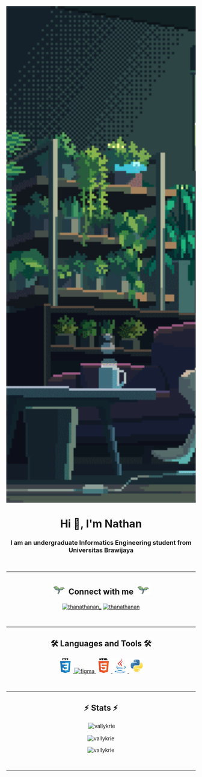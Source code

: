 
<img src="https://raw.githubusercontent.com/Vallykrie/Vallykrie/main/tumblr_ce237ad7762fc6bce812f5f47f499d76_7acfce39_1280.webp" referrerpolicy="same-origin" style="display: block; object-fit: cover; border-radius: 0px; width: 100%; height: 33vh; opacity: 1; object-position: center 58.74%;">

<h1 align="center">Hi 👋, I'm Nathan</h1>
<h3 align="center">I am an undergraduate Informatics Engineering student from Universitas Brawijaya</h3> 
<br>
<hr>

<h2 align="center"><img src="https://github.com/Vallykrie/Vallykrie/blob/main/Untitled_Artwork_6.png" height="30" width="40"/> Connect with me <img src="https://github.com/Vallykrie/Vallykrie/blob/main/Untitled_Artwork_6.png" height="30" width="40"/></h2>
<p align="left">
  <div align="center">
<a href="https://instagram.com/thanathanan_" target="blank" ><img align="center" src="https://raw.githubusercontent.com/rahuldkjain/github-profile-readme-generator/master/src/images/icons/Social/instagram.svg" alt="thanathanan_" height="30" width="40" /></a>
<a href="https://www.hackerrank.com/thanathanan" target="blank"><img align="center" src="https://raw.githubusercontent.com/rahuldkjain/github-profile-readme-generator/master/src/images/icons/Social/hackerrank.svg" alt="thanathanan" height="30" width="40" /></a>
  </div>
</p>
<br>
<hr>
<h2 align="center">🛠️ Languages and Tools 🛠️</h2>
  
<p align="center"> <a href="https://www.w3schools.com/css/" target="_blank" rel="noreferrer"> <img src="https://raw.githubusercontent.com/devicons/devicon/master/icons/css3/css3-original-wordmark.svg" alt="css3" width="40" height="40"/> </a> <a href="https://www.figma.com/" target="_blank" rel="noreferrer"> <img src="https://www.vectorlogo.zone/logos/figma/figma-icon.svg" alt="figma" width="40" height="40"/> </a> <a href="https://www.w3.org/html/" target="_blank" rel="noreferrer"> <img src="https://raw.githubusercontent.com/devicons/devicon/master/icons/html5/html5-original-wordmark.svg" alt="html5" width="40" height="40"/> </a> <a href="https://www.java.com" target="_blank" rel="noreferrer"> <img src="https://raw.githubusercontent.com/devicons/devicon/master/icons/java/java-original.svg" alt="java" width="40" height="40"/> </a> <a href="https://www.python.org" target="_blank" rel="noreferrer"> <img src="https://raw.githubusercontent.com/devicons/devicon/master/icons/python/python-original.svg" alt="python" width="40" height="40"/> </a> </p>
  
<br>
<hr>

<h2 align="center">⚡ Stats ⚡</h2>
 <div align="center">
<p>&nbsp;<img align="center" src="https://github-readme-stats.vercel.app/api?username=vallykrie&show_icons=true&theme=dark&locale=en" alt="vallykrie" /></p>
<p><img align="center" src="https://github-readme-stats.vercel.app/api/top-langs?username=vallykrie&show_icons=true&theme=dark&locale=en&layout=compact" alt="vallykrie" /></p>
 </div>
<p align="center"> <img src="https://komarev.com/ghpvc/?username=vallykrie&label=Stalkers%20:&color=000000&style=flat" alt="vallykrie" /> </p>
<br>
<hr>
